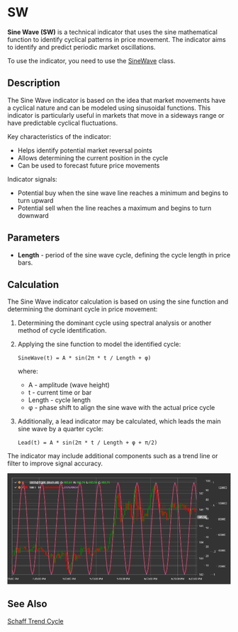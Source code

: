 # SW

**Sine Wave (SW)** is a technical indicator that uses the sine mathematical function to identify cyclical patterns in price movement. The indicator aims to identify and predict periodic market oscillations.

To use the indicator, you need to use the [SineWave](xref:StockSharp.Algo.Indicators.SineWave) class.

## Description

The Sine Wave indicator is based on the idea that market movements have a cyclical nature and can be modeled using sinusoidal functions. This indicator is particularly useful in markets that move in a sideways range or have predictable cyclical fluctuations.

Key characteristics of the indicator:
- Helps identify potential market reversal points
- Allows determining the current position in the cycle
- Can be used to forecast future price movements

Indicator signals:
- Potential buy when the sine wave line reaches a minimum and begins to turn upward
- Potential sell when the line reaches a maximum and begins to turn downward

## Parameters

- **Length** - period of the sine wave cycle, defining the cycle length in price bars.

## Calculation

The Sine Wave indicator calculation is based on using the sine function and determining the dominant cycle in price movement:

1. Determining the dominant cycle using spectral analysis or another method of cycle identification.

2. Applying the sine function to model the identified cycle:
   ```
   SineWave(t) = A * sin(2π * t / Length + φ)
   ```
   where:
   - A - amplitude (wave height)
   - t - current time or bar
   - Length - cycle length
   - φ - phase shift to align the sine wave with the actual price cycle

3. Additionally, a lead indicator may be calculated, which leads the main sine wave by a quarter cycle:
   ```
   Lead(t) = A * sin(2π * t / Length + φ + π/2)
   ```

The indicator may include additional components such as a trend line or filter to improve signal accuracy.

![IndicatorSineWave](../../../../images/indicator_sine_wave.png)

## See Also

[Schaff Trend Cycle](schaff_trend_cycle.md)